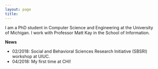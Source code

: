 ```yaml
---
layout: page
title: 
---
```





I am a PhD student in Computer Science and Engineering at the University of Michigan. I work with Professor Matt Kay in the School of Information.





__News__

- 02/2018: Social and Behavioral Sciences Research Initiative (SBSRI) workshop at UIUC.
- 04/2018: My first time at CHI!